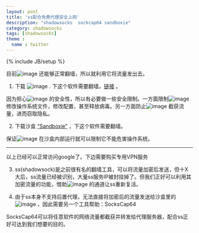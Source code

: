 ```yaml
---
layout: post
title: 'ss配合免费代理安全上网'
description: "shadowsocks  sockcap64 sandboxie"
category: shadowsocks
tags: [shadowsocks]
theme :
  name : twitter
---
```

{% include JB/setup %}


目前![image]( https://user-images.githubusercontent.com/7598107/33017437-49b81630-ce2d-11e7-9688-a76f476b7aa1.png) 还能够正常翻墙，所以就利用它将流量发出去。

1. 下载 ![image]( https://user-images.githubusercontent.com/7598107/33017437-49b81630-ce2d-11e7-9688-a76f476b7aa1.png ) . 下这个软件需要翻墙，[链接](https://goo.gl/paVsDz) 。

因为担心![image]( https://user-images.githubusercontent.com/7598107/33017437-49b81630-ce2d-11e7-9688-a76f476b7aa1.png) 的安全性，所以有必要做一些安全限制。一方面限制![image]( https://user-images.githubusercontent.com/7598107/33017437-49b81630-ce2d-11e7-9688-a76f476b7aa1.png) 修改操作系统文件，修改配置，甚至释放病毒。另一方面防止![image]( https://user-images.githubusercontent.com/7598107/33017437-49b81630-ce2d-11e7-9688-a76f476b7aa1.png) 截获流量，进而窃取隐私。

2. 下载沙盒 [“Sandboxie”](https://www.sandboxie.com/) ，下这个软件需要翻墙。

保证![image]( https://user-images.githubusercontent.com/7598107/33017437-49b81630-ce2d-11e7-9688-a76f476b7aa1.png) 在沙盒内部运行就可以限制它不能危害操作系统。

-----------

以上已经可以正常访问google了。下边需要购买专用VPN服务

3. ss(shadowsock)是之前很有名的翻墙工具，可以将流量加密后发送，但十X大后，ss流量已经被识别，大量ss服务IP被封挂掉了。但我们正好可以利用其加密流量的功能，借助![image]( https://user-images.githubusercontent.com/7598107/33017437-49b81630-ce2d-11e7-9688-a76f476b7aa1.png) 的通道让ss重新复活。

4.  由于ss本身不支持后置代理，无法直接将加密后的流量发送给沙盒里的![image]( https://user-images.githubusercontent.com/7598107/33017437-49b81630-ce2d-11e7-9688-a76f476b7aa1.png) ，因此需要另一个工具帮助：SocksCap64

SocksCap64可以将任意软件的网络流量都截获并转发给代理服务器，配合ss正好可达到我们想要的目的。

